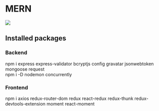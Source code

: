 # MERN


![](https://media.giphy.com/media/xUNd9KyYGAILrRYAvu/giphy.gif)
 ## Installed packages
 ### Backend
 npm i express express-validator bcryptjs config gravatar jsonwebtoken mongoose request   
 npm i -D nodemon concurrently
 ### Frontend
 npm i axios redux-router-dom redux react-redux redux-thunk redux-devtools-extension moment react-moment 